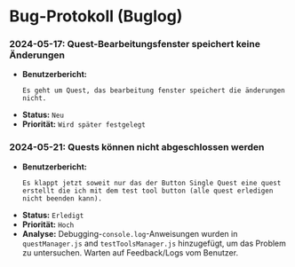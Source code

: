 # Bug-Protokoll (Buglog)

### 2024-05-17: Quest-Bearbeitungsfenster speichert keine Änderungen

- **Benutzerbericht:**
  ```
  Es geht um Quest, das bearbeitung fenster speichert die änderungen nicht.
  ```
- **Status:** `Neu`
- **Priorität:** `Wird später festgelegt`


### 2024-05-21: Quests können nicht abgeschlossen werden

- **Benutzerbericht:**
  ```
  Es klappt jetzt soweit nur das der Button Single Quest eine quest erstellt die ich mit dem test tool button (alle quest erledigen nicht beenden kann).
  ```
- **Status:** `Erledigt`
- **Priorität:** `Hoch`
- **Analyse:** Debugging-`console.log`-Anweisungen wurden in `questManager.js` and `testToolsManager.js` hinzugefügt, um das Problem zu untersuchen. Warten auf Feedback/Logs vom Benutzer.
